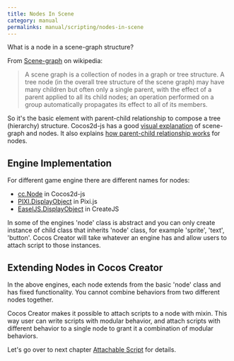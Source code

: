 ```yaml
---
title: Nodes In Scene
category: manual
permalinks: manual/scripting/nodes-in-scene
---
```


What is a node in a scene-graph structure?

From [Scene-graph](https://en.wikipedia.org/wiki/Scene_graph) on wikipedia:

>A scene graph is a collection of nodes in a graph or tree structure. A tree node (in the overall tree structure of the scene graph) may have many children but often only a single parent, with the effect of a parent applied to all its child nodes; an operation performed on a group automatically propagates its effect to all of its members.

So it's the basic element with parent-child relationship to compose a tree (hierarchy) structure. Cocos2d-js has a good [visual explanation](http://www.cocos2d-x.org/programmersguide/2/index.html#scene-graph) of scene-graph and nodes. It also explains [how parent-child relationship works](http://www.cocos2d-x.org/programmersguide/2/index.html#parent-child-relationship) for nodes.

## Engine Implementation

For different game engine there are different names for nodes:

- [cc.Node](http://www.cocos2d-x.org/reference/html5-js/V3.6/symbols/cc.Node.html)  in Cocos2d-js
- [PIXI.DisplayObject](http://pixijs.github.io/docs/PIXI.DisplayObject.html) in Pixi.js
- [EaselJS.DisplayObject](http://www.createjs.com/docs/easeljs/classes/DisplayObject.html) in CreateJS

In some of the engines 'node' class is abstract and you can only create instance of child class that inherits 'node' class, for example 'sprite', 'text', 'button'. Cocos Creator will take whatever an engine has and allow users to attach script to those instances.

## Extending Nodes in Cocos Creator

In the above engines, each node extends from the basic 'node' class and has fixed functionality. You cannot combine behaviors from two different nodes together.

Cocos Creator makes it possible to attach scripts to a node with mixin. This way user can write scripts with modular behavior, and attach scripts with different behavior to a single node to grant it a combination of modular behaviors.

Let's go over to next chapter [Attachable Script](/manual/scripting/attachable-script) for details.
